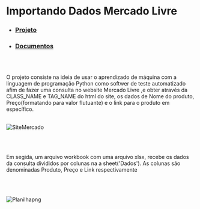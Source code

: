 <h1>Importando Dados Mercado Livre</h1>



-  ### <a href="https://github.com/PedroAtemRibeiro/DataImportMercadoLivre/blob/main/md/Projeto.md"> Projeto </a>

-  ### <a href="https://github.com/PedroAtemRibeiro/DataImportMercadoLivre/blob/main/md/Documentos.md"> Documentos </a>

  <br>
  <br>
  
   O projeto consiste na ideia de usar o aprendizado de máquina com a linguagem de programação Python como softwer de teste automatizado afim de fazer uma consulta no website Mercado Livre ,e obter através da CLASS_NAME  e TAG_NAME do html do site, os dados de Nome do produto, Preço(formatando para valor flutuante) e o link para o produto em específico.
  <br>
  <br>
 
![SiteMercado](https://user-images.githubusercontent.com/114637779/218005506-658a84a5-9e65-48e4-88e1-482094ee1637.png)


 

  <br><br>
  
 Em segida, um arquivo workbook com uma arquivo xlsx, recebe os dados da consulta divididos por colunas na a sheet('Dados'). As colunas são denominadas Produto, Preço e Link respectivamente
 

    
  <br><br>  
    
    
![Planilhapng](https://user-images.githubusercontent.com/114637779/218006478-12fca5d0-b487-45df-878a-e0ab65fe30c3.png)


  
